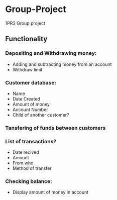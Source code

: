 # Group-Project
1PR3 Group project

## Functionality
### Depositing and Withdrawing money:
- Adding and subtracting money from an account
- Withdraw limit
  
### Customer database:
- Name
- Date Created
- Amount of money
- Account Number
- Child of another customer?
  
### Tansfering of funds between customers

### List of transactions?
- Date recived
- Amount
- From who
- Method of transfer


### Checking balance:
- Display amount of money in account
